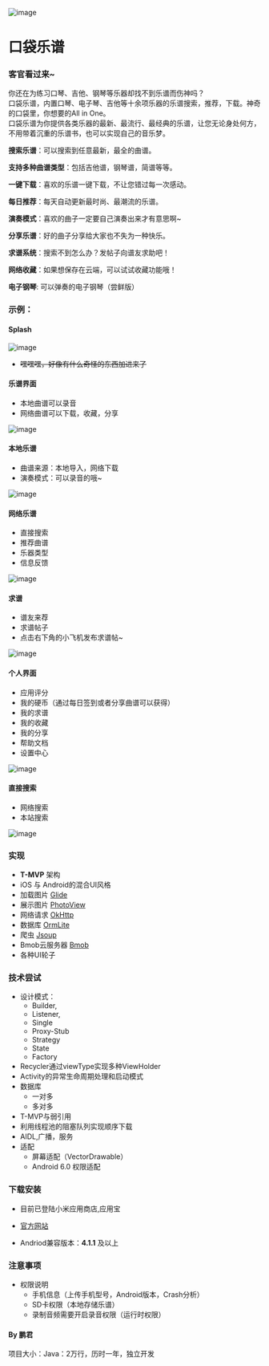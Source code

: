 ![image](https://github.com/FortuneDream/PocketMusic/blob/master/readme_logo.jpg)

# 口袋乐谱


### 客官看过来~     

你还在为练习口琴、吉他、钢琴等乐器却找不到乐谱而伤神吗？  
口袋乐谱，内置口琴、电子琴、吉他等十余项乐器的乐谱搜索，推荐，下载。神奇的口袋里，你想要的All in One。    
口袋乐谱为你提供各类乐器的最新、最流行、最经典的乐谱，让您无论身处何方，不用带着沉重的乐谱书，也可以实现自己的音乐梦。
 
**搜索乐谱**：可以搜索到任意最新，最全的曲谱。

**支持多种曲谱类型**：包括吉他谱，钢琴谱，简谱等等。

**一键下载**：喜欢的乐谱一键下载，不让您错过每一次感动。

**每日推荐**：每天自动更新最时尚、最潮流的乐谱。

**演奏模式**：喜欢的曲子一定要自己演奏出来才有意思啊~

**分享乐谱**：好的曲子分享给大家也不失为一种快乐。

**求谱系统**：搜索不到怎么办？发帖子向谱友求助吧！

**网络收藏**：如果想保存在云端，可以试试收藏功能哦！

**电子钢琴**: 可以弹奏的电子钢琴（尝鲜版）

### 示例：

#### Splash
![image](https://github.com/FortuneDream/PocketMusic/blob/master/readme_0.png)
* ~~嘿嘿嘿，好像有什么奇怪的东西加进来了~~

#### 乐谱界面
* 本地曲谱可以录音
* 网络曲谱可以下载，收藏，分享

![image](https://github.com/FortuneDream/PocketMusic/blob/master/readme_1.png)

#### 本地乐谱
* 曲谱来源：本地导入，网络下载
* 演奏模式：可以录音的哦~

![image](https://github.com/FortuneDream/PocketMusic/blob/master/readme_2.png)

#### 网络乐谱
* 直接搜索
* 推荐曲谱
* 乐器类型
* 信息反馈

![image](https://github.com/FortuneDream/PocketMusic/blob/master/readme_3.png)

#### 求谱
* 谱友来荐
* 求谱帖子
* 点击右下角的小飞机发布求谱帖~

![image](https://github.com/FortuneDream/PocketMusic/blob/master/readme_4.png)

#### 个人界面
* 应用评分
* 我的硬币（通过每日签到或者分享曲谱可以获得）
* 我的求谱
* 我的收藏
* 我的分享
* 帮助文档
* 设置中心

![image](https://github.com/FortuneDream/PocketMusic/blob/master/readme_5.png)


#### 直接搜索
* 网络搜索
* 本站搜索

![image](https://github.com/FortuneDream/PocketMusic/blob/master/readme_6.png)

### 实现
* **T-MVP** 架构
* iOS 与 Android的混合UI风格
* 加载图片 [Glide](https://github.com/bumptech/glide)
* 展示图片 [PhotoView](https://github.com/chrisbanes/PhotoView)
* 网络请求 [OkHttp](https://github.com/square/okhttp)
* 数据库 [OrmLite](https://github.com/j256/ormlite-android)
* 爬虫 [Jsoup](https://github.com/jhy/jsoup)
* Bmob云服务器 [Bmob](http://www.bmob.cn/)
* 各种UI轮子

### 技术尝试
* 设计模式：
    * Builder,
    * Listener,
    * Single
    * Proxy-Stub
    * Strategy
    * State
    * Factory
* Recycler通过viewType实现多种ViewHolder
* Activity的异常生命周期处理和启动模式
* 数据库
    * 一对多
    * 多对多
* T-MVP与弱引用
* 利用线程池的阻塞队列实现顺序下载
* AIDL,广播，服务
* 适配
    * 屏幕适配（VectorDrawable）
    * Android 6.0 权限适配

### 下载安装

* 目前已登陆小米应用商店,应用宝

* [官方网站](http://http://pocketmusic.bmob.site/)

* Andriod兼容版本：**4.1.1** 及以上

### 注意事项

* 权限说明
    * 手机信息（上传手机型号，Android版本，Crash分析）   
    * SD卡权限（本地存储乐谱） 
    * 录制音频需要开启录音权限（运行时权限）

#### By 鹏君
项目大小：Java：2万行，历时一年，独立开发